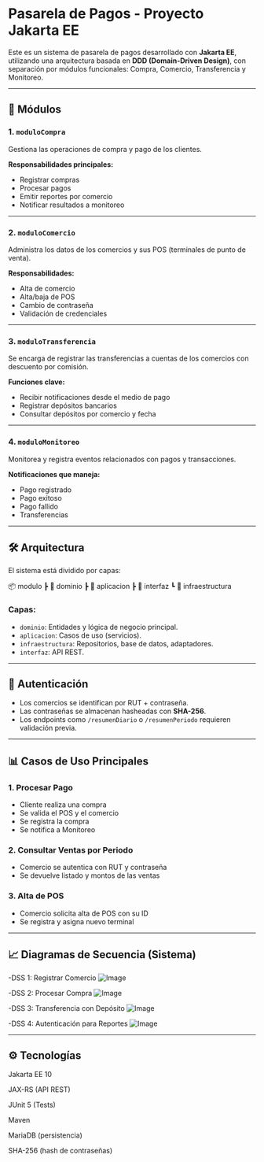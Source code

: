 # Pasarela de Pagos - Proyecto Jakarta EE

Este es un sistema de pasarela de pagos desarrollado con **Jakarta EE**, utilizando una arquitectura basada en **DDD (Domain-Driven Design)**, con separación por módulos funcionales: Compra, Comercio, Transferencia y Monitoreo.

---

## 🧩 Módulos

### 1. `moduloCompra`
Gestiona las operaciones de compra y pago de los clientes.

**Responsabilidades principales:**
- Registrar compras
- Procesar pagos
- Emitir reportes por comercio
- Notificar resultados a monitoreo

---

### 2. `moduloComercio`
Administra los datos de los comercios y sus POS (terminales de punto de venta).

**Responsabilidades:**
- Alta de comercio
- Alta/baja de POS
- Cambio de contraseña
- Validación de credenciales

---

### 3. `moduloTransferencia`
Se encarga de registrar las transferencias a cuentas de los comercios con descuento por comisión.

**Funciones clave:**
- Recibir notificaciones desde el medio de pago
- Registrar depósitos bancarios
- Consultar depósitos por comercio y fecha

---

### 4. `moduloMonitoreo`
Monitorea y registra eventos relacionados con pagos y transacciones.

**Notificaciones que maneja:**
- Pago registrado
- Pago exitoso
- Pago fallido
- Transferencias

---

## 🛠️ Arquitectura

El sistema está dividido por capas:

📦 modulo
┣ 📂 dominio
┣ 📂 aplicacion
┣ 📂 interfaz
┗ 📂 infraestructura


### Capas:
- `dominio`: Entidades y lógica de negocio principal.
- `aplicacion`: Casos de uso (servicios).
- `infraestructura`: Repositorios, base de datos, adaptadores.
- `interfaz`: API REST.

---

## 🔐 Autenticación

- Los comercios se identifican por RUT + contraseña.
- Las contraseñas se almacenan hasheadas con **SHA-256**.
- Los endpoints como `/resumenDiario` o `/resumenPeriodo` requieren validación previa.

---

## 📊 Casos de Uso Principales

### 1. Procesar Pago
- Cliente realiza una compra
- Se valida el POS y el comercio
- Se registra la compra
- Se notifica a Monitoreo

### 2. Consultar Ventas por Periodo
- Comercio se autentica con RUT y contraseña
- Se devuelve listado y montos de las ventas

### 3. Alta de POS
- Comercio solicita alta de POS con su ID
- Se registra y asigna nuevo terminal

---

## 📈 Diagramas de Secuencia (Sistema)

-DSS 1: Registrar Comercio
![Image](https://github.com/user-attachments/assets/03130e1d-c824-490a-a022-579d8b558804)

-DSS 2: Procesar Compra
![Image](https://github.com/user-attachments/assets/4d90f847-c88f-4281-beb6-a0763fa37c59)

-DSS 3: Transferencia con Depósito
![Image](https://github.com/user-attachments/assets/359d7926-5289-418c-b5c8-4d3280db4b47)

-DSS 4: Autenticación para Reportes
![Image](https://github.com/user-attachments/assets/f2fee370-ef8e-4055-b9b6-c058c38d99a4)

---

## ⚙️ Tecnologías
Jakarta EE 10

JAX-RS (API REST)

JUnit 5 (Tests)

Maven

MariaDB (persistencia)

SHA-256 (hash de contraseñas)

